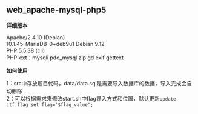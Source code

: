## web_apache-mysql-php5

**详细版本**

Apache/2.4.10 (Debian)  
10.1.45-MariaDB-0+deb9u1 Debian 9.12  
PHP 5.5.38 (cli)  
PHP-ext：mysqli pdo_mysql zip gd exif gettext  

**如何使用**

1：src中存放题目代码，data/data.sql是需要导入数据库的数据，导入完成会自动删除  
2：可以根据需求来修改start.sh中flag导入方式和位置，默认更新`update ctf.flag set flag='$flag_value';`  


